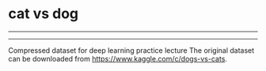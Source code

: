 # cat vs dog
---
---
Compressed dataset for deep learning practice lecture
The original dataset can be downloaded from https://www.kaggle.com/c/dogs-vs-cats.
